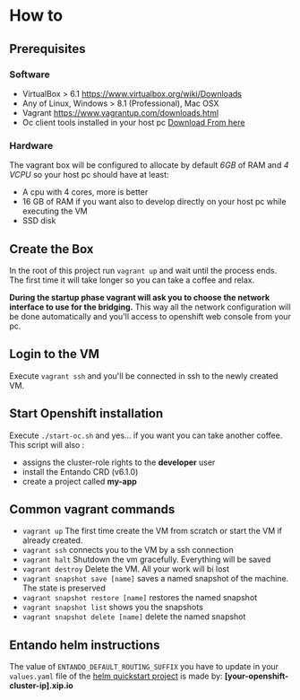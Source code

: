 # How to

## Prerequisites

### Software

- VirtualBox > 6.1 https://www.virtualbox.org/wiki/Downloads
- Any of Linux, Windows > 8.1 (Professional), Mac OSX
- Vagrant https://www.vagrantup.com/downloads.html
- Oc client tools installed in your host pc [Download From here](https://github.com/openshift/origin/releases/download/v3.11.0/openshift-origin-client-tools-v3.11.0-0cbc58b-linux-64bit.tar.gz)

### Hardware

The vagrant box will be configured to allocate by default *6GB* of RAM and *4 VCPU* so your host pc should have at least:
- A cpu with 4 cores, more is better
- 16 GB of RAM if you want also to develop directly on your host pc while executing the VM
- SSD disk

## Create the Box

In the root of this project run `vagrant up` and wait until the process ends. The first time it will take longer so you can take a coffee and relax. 

**During the startup phase vagrant will ask you to choose the network interface to use for the bridging.** This way all the network configuration will be done automatically and you'll access to openshift web console from your pc.

## Login to the VM

Execute `vagrant ssh` and you'll be connected in ssh to the newly created VM.

## Start Openshift installation

Execute `./start-oc.sh` and yes... if you want you can take another coffee. This script will also :
- assigns the cluster-role rights to the **developer** user 
- install the Entando CRD (v6.1.0)
- create a project called **my-app**

## Common vagrant commands

- `vagrant up` The first time create the VM from scratch or start the VM if already created.
- `vagrant ssh` connects you to the VM by a ssh connection
- `vagrant halt` Shutdown the vm gracefully. Everything will be saved 
- `vagrant destroy` Delete the VM. All your work will bi lost
- `vagrant snapshot save [name]` saves a named snapshot of the machine. The state is preserved
- `vagrant snapshot restore [name]` restores the named snapshot
- `vagrant snapshot list` shows you the snapshots
- `vagrant snapshot delete [name]` delete the named snapshot


## Entando helm instructions

The value of `ENTANDO_DEFAULT_ROUTING_SUFFIX` you have to update in your `values.yaml` file of the [helm quickstart project](https://github.com/entando-k8s/entando-helm-quickstart) is made by: **[your-openshift-cluster-ip].xip.io**
